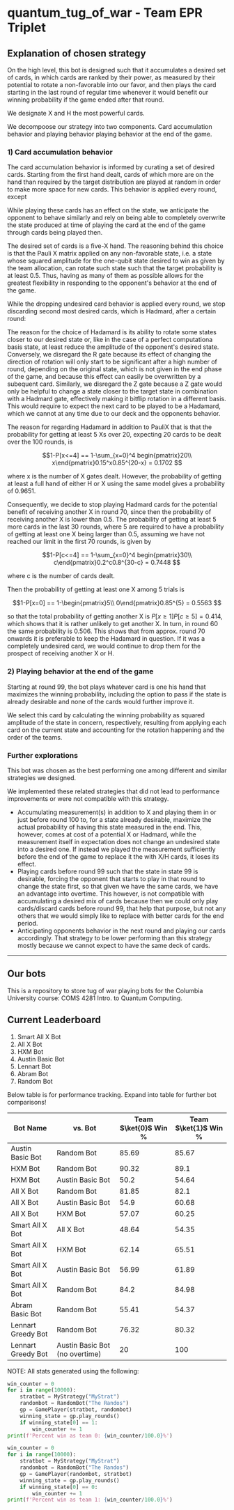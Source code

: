 # quantum_tug_of_war - Team EPR Triplet

## Explanation of chosen strategy

On the high level, this bot is designed such that it accumulates a desired set of cards, in which cards are ranked by their power, as measured by their potential to rotate a non-favorable into our favor, and then plays the card starting in the last round of regular time whenever it would benefit our winning probability if the game ended after that round.

We designate X and H the most powerful cards.

We decompoose our strategy into two components. Card accumulation behavior and playing behavior playing behavior at the end of the game.

### 1) Card accumulation behavior
The card accumulation behavior is informed by curating a set of desired cards. Starting from the first hand dealt, cards of which more are on the hand than required by the target distribution are played at random in order to make more space for new cards. This behavior is applied every round, except

While playing these cards has an effect on the state, we anticipate the opponent to behave similarly and rely on being able to completely overwrite the state produced at time of playing the card at the end of the game through cards being played then.

The desired set of cards is a five-X hand. The reasoning behind this choice is that the Pauli X matrix applied on any non-favorable state, i.e. a state whose squared amplitude for the one-qubit state desired to win as given by the team allocation, can rotate such state such that the target probability is at least 0.5. Thus, having as many of them as possible allows for the greatest flexibility in responding to the opponent's behavior at the end of the game.

While the dropping undesired card behavior is applied every round, we stop discarding second most desired cards, which is Hadmard, after a certain round:

The reason for the choice of Hadamard is its ability to rotate some states closer to our desired state or, like in the case of a perfect computationa basis state, at least reduce the amplitude of the opponent's desired state. 
Conversely, we disregard the R gate because its effect of changing the direction of rotation will only start to be significant after a high number of round, depending on the original state, which is not given in the end phase of the game, and because this effect can easily be overwritten by a subequent card.
Similarly, we disregard the Z gate because a Z gate would only be helpful to change a state closer to the target state in combination with a Hadmard gate, effectively making it bitflip rotation in a different basis. This would require to expect the next card to be played to be a Hadamard, which we cannot at any time due to our deck and the opponents behavior.

The reason for regarding Hadamard in addition to PauliX that is that the probability for getting at least 5 Xs over 20, expecting 20 cards to be dealt over the 100 rounds, is

```math 
1-P[x<=4] == 1-\sum_{x=0}^4 begin{pmatrix}20\\ x\end{pmatrix}0.15^x0.85^{20-x} = 0.1702 
```

where x is the number of X gates dealt. 
However, the probability of getting at least a full hand of either H or X using the same model gives a probability of 0.9651.

Consequently, we decide to stop playing Hadmard cards for the potential benefit of receiving another X in round 70, since then the probability of receiving another X is lower than 0.5.
The probability of getting at least 5 more cards in the last 30 rounds, where 5 are required to have a probability of getting at least one X being larger than 0.5, assuming we have not reached our limit in the first 70 rounds, is given by 

```math  
1-P[c<=4] == 1-\sum_{x=0}^4 begin{pmatrix}30\\ c\end{pmatrix}0.2^c0.8^{30-c} = 0.7448 
```

where c is the number of cards dealt.

Then the probability of getting at least one X among 5 trials is 

```math 
1-P[x=0] == 1-\begin{pmatrix}5\\ 0\end{pmatrix}0.85^{5} = 0.5563 
```

so that the total probability of getting another X is $P[x\geq 1]P[c\geq 5]=0.414$, which shows that it is rather unlikely to get another X. In turn, in round 60 the same probability is $0.506$. This shows that from approx. round 70 onwards it is preferable to keep the Hadamard in question. If it was a completely undesired card, we would continue to drop them for the prospect of receiving another X or H.


### 2) Playing behavior at the end of the game

Starting at round 99, the bot plays whatever card is one his hand that maximizes the winning probability, including the option to pass if the state is already desirable and none of the cards would further improve it.

We select this card by calculating the winning probability as squared amplitude of the state in concern, respectively, resulting from applying each card on the current state and accounting for the rotation happening and the order of the teams.


### Further explorations

This bot was chosen as the best performing one among different and similar strategies we designed.

We implemented these related strategies that did not lead to performance improvements or were not compatible with this strategy.
* Accumulating measurement(s) in addition to X and playing them in or just before round 100 to, for a state already desirable, maximize the actual probability of having this state measured in the end. This, however, comes at cost of a potential X or Hadmard, while the measurement itself in expectation does not change an undesired state into a desired one. If instead we played the measurement sufficiently before the end of the game to replace it the with X/H cards, it loses its effect.
* Playing cards before round 99 such that the state in state 99 is desirable, forcing the opponent that starts to play in that round to change the state first, so that given we have the same cards, we have an advantage into overtime. This however, is not compatible with accumulating a desired mix of cards because then we could only play cards/discard cards before round 99, that help that purpose, but not any others that we would simply like to replace with better cards for the end period.
* Anticipating opponents behavior in the next round and playing our cards accordingly. That strategy to be lower performing than this strategy mostly because we cannot expect to have the same deck of cards.


---------

## Our bots


This is a repository to store tug of war playing bots for the Columbia University course: COMS 4281 Intro. to Quantum Computing.
## Current Leaderboard
1. Smart All X Bot
2. All X Bot
3. HXM Bot
4. Austin Basic Bot
5. Lennart Bot
6. Abram Bot
7. Random Bot

Below table is for performance tracking.
Expand into table for further bot comparisons!

| Bot Name | vs. Bot | Team $\ket{0}$ Win % | Team $\ket{1}$ Win % |
| --- | --- | --- | --- |
| Austin Basic Bot | Random Bot | 85.69 | 85.67 |
| HXM Bot | Random Bot | 90.32 | 89.1 |
| HXM Bot | Austin Basic Bot | 50.2 | 54.64 |
| All X Bot | Random Bot | 81.85 | 82.1 |
|  All X Bot | Austin Basic Bot | 54.9 | 60.68 |
|  All X Bot |  HXM Bot | 57.07 | 60.25 |
|  Smart All X Bot |  All X Bot | 48.64 | 54.35 |
|  Smart All X Bot |  HXM Bot | 62.14 | 65.51 |
|  Smart All X Bot | Austin Basic Bot | 56.99 | 61.89 |
|  Smart All X Bot | Random Bot | 84.2 | 84.98 |
| Abram Basic Bot | Random Bot | 55.41 | 54.37 |
| Lennart Greedy Bot | Random Bot | 76.32 | 80.32
| Lennart Greedy Bot | Austin Basic Bot (no overtime) | 20 | 100 

NOTE: All stats generated using the following:
```python
win_counter = 0
for i in range(10000):
    stratbot = MyStrategy("MyStrat")
    randombot = RandomBot("The Randos")
    gp = GamePlayer(stratbot, randombot)
    winning_state = gp.play_rounds()
    if winning_state[0] == 1:
        win_counter += 1
print(f'Percent win as team 0: {win_counter/100.0}%')

win_counter = 0
for i in range(10000):
    stratbot = MyStrategy("MyStrat")
    randombot = RandomBot("The Randos")
    gp = GamePlayer(randombot, stratbot)
    winning_state = gp.play_rounds()
    if winning_state[0] == 0:
        win_counter += 1
print(f'Percent win as team 1: {win_counter/100.0}%')
```

